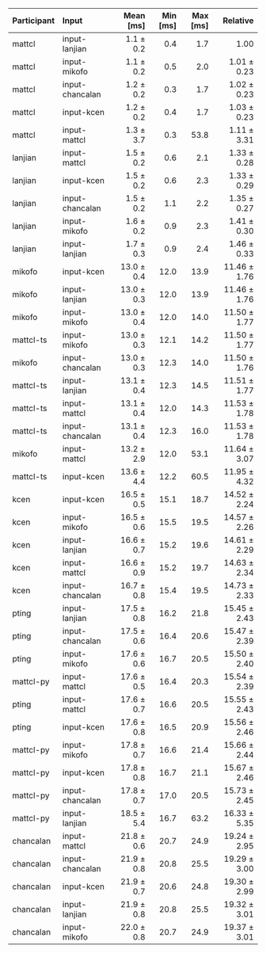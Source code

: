 | Participant | Input | Mean [ms] | Min [ms] | Max [ms] | Relative |
|:---|:---|---:|---:|---:|---:|
| mattcl | input-lanjian | 1.1 ± 0.2 | 0.4 | 1.7 | 1.00 |
| mattcl | input-mikofo | 1.1 ± 0.2 | 0.5 | 2.0 | 1.01 ± 0.23 |
| mattcl | input-chancalan | 1.2 ± 0.2 | 0.3 | 1.7 | 1.02 ± 0.23 |
| mattcl | input-kcen | 1.2 ± 0.2 | 0.4 | 1.7 | 1.03 ± 0.23 |
| mattcl | input-mattcl | 1.3 ± 3.7 | 0.3 | 53.8 | 1.11 ± 3.31 |
| lanjian | input-mattcl | 1.5 ± 0.2 | 0.6 | 2.1 | 1.33 ± 0.28 |
| lanjian | input-kcen | 1.5 ± 0.2 | 0.6 | 2.3 | 1.33 ± 0.29 |
| lanjian | input-chancalan | 1.5 ± 0.2 | 1.1 | 2.2 | 1.35 ± 0.27 |
| lanjian | input-mikofo | 1.6 ± 0.2 | 0.9 | 2.3 | 1.41 ± 0.30 |
| lanjian | input-lanjian | 1.7 ± 0.3 | 0.9 | 2.4 | 1.46 ± 0.33 |
| mikofo | input-kcen | 13.0 ± 0.4 | 12.0 | 13.9 | 11.46 ± 1.76 |
| mikofo | input-lanjian | 13.0 ± 0.3 | 12.0 | 13.9 | 11.46 ± 1.76 |
| mikofo | input-mikofo | 13.0 ± 0.4 | 12.0 | 14.0 | 11.50 ± 1.77 |
| mattcl-ts | input-mikofo | 13.0 ± 0.3 | 12.1 | 14.2 | 11.50 ± 1.77 |
| mikofo | input-chancalan | 13.0 ± 0.3 | 12.3 | 14.0 | 11.50 ± 1.76 |
| mattcl-ts | input-lanjian | 13.1 ± 0.4 | 12.3 | 14.5 | 11.51 ± 1.77 |
| mattcl-ts | input-mattcl | 13.1 ± 0.4 | 12.0 | 14.3 | 11.53 ± 1.78 |
| mattcl-ts | input-chancalan | 13.1 ± 0.4 | 12.3 | 16.0 | 11.53 ± 1.78 |
| mikofo | input-mattcl | 13.2 ± 2.9 | 12.0 | 53.1 | 11.64 ± 3.07 |
| mattcl-ts | input-kcen | 13.6 ± 4.4 | 12.2 | 60.5 | 11.95 ± 4.32 |
| kcen | input-kcen | 16.5 ± 0.5 | 15.1 | 18.7 | 14.52 ± 2.24 |
| kcen | input-mikofo | 16.5 ± 0.6 | 15.5 | 19.5 | 14.57 ± 2.26 |
| kcen | input-lanjian | 16.6 ± 0.7 | 15.2 | 19.6 | 14.61 ± 2.29 |
| kcen | input-mattcl | 16.6 ± 0.9 | 15.2 | 19.7 | 14.63 ± 2.34 |
| kcen | input-chancalan | 16.7 ± 0.8 | 15.4 | 19.5 | 14.73 ± 2.33 |
| pting | input-lanjian | 17.5 ± 0.8 | 16.2 | 21.8 | 15.45 ± 2.43 |
| pting | input-chancalan | 17.5 ± 0.6 | 16.4 | 20.6 | 15.47 ± 2.39 |
| pting | input-mikofo | 17.6 ± 0.6 | 16.7 | 20.5 | 15.50 ± 2.40 |
| mattcl-py | input-mattcl | 17.6 ± 0.5 | 16.4 | 20.3 | 15.54 ± 2.39 |
| pting | input-mattcl | 17.6 ± 0.7 | 16.6 | 20.5 | 15.55 ± 2.43 |
| pting | input-kcen | 17.6 ± 0.8 | 16.5 | 20.9 | 15.56 ± 2.46 |
| mattcl-py | input-mikofo | 17.8 ± 0.7 | 16.6 | 21.4 | 15.66 ± 2.44 |
| mattcl-py | input-kcen | 17.8 ± 0.8 | 16.7 | 21.1 | 15.67 ± 2.46 |
| mattcl-py | input-chancalan | 17.8 ± 0.7 | 17.0 | 20.5 | 15.73 ± 2.45 |
| mattcl-py | input-lanjian | 18.5 ± 5.4 | 16.7 | 63.2 | 16.33 ± 5.35 |
| chancalan | input-mattcl | 21.8 ± 0.6 | 20.7 | 24.9 | 19.24 ± 2.95 |
| chancalan | input-chancalan | 21.9 ± 0.8 | 20.8 | 25.5 | 19.29 ± 3.00 |
| chancalan | input-kcen | 21.9 ± 0.7 | 20.6 | 24.8 | 19.30 ± 2.99 |
| chancalan | input-lanjian | 21.9 ± 0.8 | 20.8 | 25.5 | 19.32 ± 3.01 |
| chancalan | input-mikofo | 22.0 ± 0.8 | 20.7 | 24.9 | 19.37 ± 3.01 |
